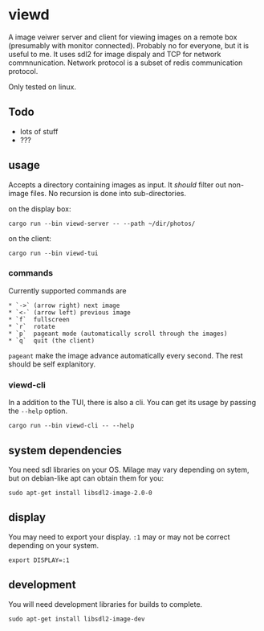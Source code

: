 # viewd
A image veiwer server and client for viewing images on a remote box (presumably with monitor connected). Probably no for everyone, but it is useful to me. It uses sdl2 for image dispaly and TCP for network commnunication. Network protocol is a subset of redis communication protocol.

Only tested on linux.

## Todo

  * lots of stuff
  * ???

## usage

Accepts a directory containing images as input. It *should* filter out
non-image files. No recursion is done into sub-directories.

on the display box:

	cargo run --bin viewd-server -- --path ~/dir/photos/

on the client:

	cargo run --bin viewd-tui

### commands

Currently supported commands are

	* `->` (arrow right) next image
    * `<-` (arrow left) previous image
	* `f`  fullscreen
	* `r`  rotate
	* `p`  pageant mode (automatically scroll through the images)
    * `q`  quit (the client)

`pageant` make the image advance automatically every second. The rest
should be self explanitory.

### viewd-cli

In a addition to the TUI, there is also a cli. You can get its usage
by passing the `--help` option.

	cargo run --bin viewd-cli -- --help
	
## system dependencies

You need sdl libraries on your OS. Milage may vary depending on sytem, but on debian-like apt can obtain them for you:

	sudo apt-get install libsdl2-image-2.0-0

## display

You may need to export your display. `:1` may or may not be correct
depending on your system.

	export DISPLAY=:1

## development

You will need development libraries for builds to complete.

	sudo apt-get install libsdl2-image-dev
